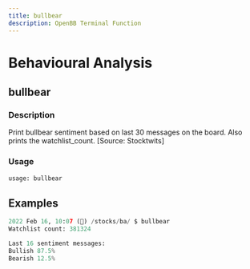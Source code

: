 ```yaml
---
title: bullbear
description: OpenBB Terminal Function
---
```


# Behavioural Analysis

## bullbear

### Description

Print bullbear sentiment based on last 30 messages on the board. Also prints the watchlist_count. [Source: Stocktwits]

### Usage

```python
usage: bullbear
```

## Examples

```python
2022 Feb 16, 10:07 (🦋) /stocks/ba/ $ bullbear
Watchlist count: 381324

Last 16 sentiment messages:
Bullish 87.5%
Bearish 12.5%
```
